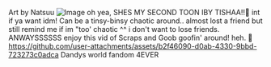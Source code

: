 Art by Natsuu
![Image](https://github.com/user-attachments/assets/e99afb6a-6a37-4b2e-8f55-79ba17088a73)
oh yea, SHES MY SECOND TOON IBY TISHAA!!🎀
int if ya want idm! Can be a tinsy-binsy chaotic around.. almost lost a friend but still remind me if im "too' chaotic ^^ i don't want to lose friends. ANWAYSSSSSS enjoy this vid of Scraps and Goob goofin' around! heh. 🎀
https://github.com/user-attachments/assets/b2f46090-d0ab-4330-9bbd-723273c0adca
Dandys world fandom 4EVER
